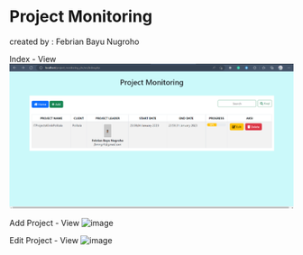 # Project Monitoring 

created by : Febrian Bayu Nugroho

Index - View
![image]( /ss/tampilan%20index.php.png )

Add Project - View
![image]( /ss/tampilan%20add%20project.png )

Edit Project - View
![image]( /ss/tampilan%20edit%20project.png )
